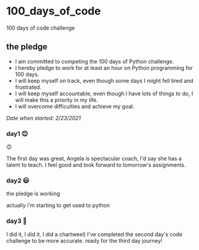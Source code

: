 # 100_days_of_code
100 days of code challenge



## **the pledge**
+ I am committed to competing the 100 days of Python challenge.
+ I hereby pledge to work for at least an hour on Python programming for 100 days.
+ I will keep myself on track, even though some days I might fell tired and frustrated.
+ I will keep myself accountable, even though I have lots of things to do, I will make this a priority in my life.
+ I will overcome difficulties and achieve my goal.

*Date when started: 2/23/2021*

### day1 😊

:blush:

The first day was great, Angela is spectacular coach, I'd say she has a talent to teach. I feel good and look forward to tomorrow's assignments.

### day2 😃

the pledge is working

actually i'm starting to get used to python

### day3 💪

I did it, I did it, I did a chartweel) 
I've completed the second day's code challenge to be more accurate.
ready for the third day journey!
